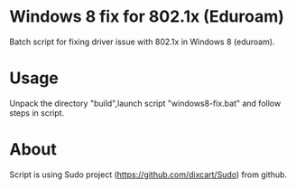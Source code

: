 Windows 8 fix for 802.1x (Eduroam)
====================

Batch script for fixing driver issue with 802.1x in Windows 8 (eduroam).

Usage
==================
Unpack the directory "build",launch script "windows8-fix.bat" and follow steps in script.

About
==================
Script is using Sudo project (https://github.com/dixcart/Sudo) from github.
